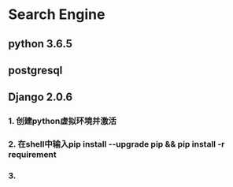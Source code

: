# Search Engine
## python 3.6.5
## postgresql
## Django 2.0.6
### 1. 创建python虚拟环境并激活
### 2. 在shell中输入pip install --upgrade pip && pip install -r requirement 
### 3. 
